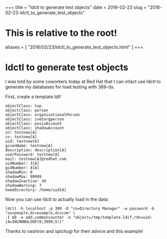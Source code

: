 +++
title = "ldctl to generate test objects"
date = 2016-02-23
slug = "2016-02-23-ldctl_to_generate_test_objects"
# This is relative to the root!
aliases = [ "2016/02/23/ldctl_to_generate_test_objects.html" ]
+++
# ldctl to generate test objects

I was told by some coworkers today at Red Hat that I can infact use
ldctl to generate my databases for load testing with 389-ds.

First, create a template.ldif

    objectClass: top
    objectclass: person
    objectClass: organizationalPerson
    objectClass: inetorgperson
    objectClass: posixAccount
    objectClass: shadowAccount
    sn: testnew[A]
    cn: testnew[A]
    uid: testnew[A]
    givenName: testnew[A]
    description: description[A]
    userPassword: testnew[A]
    mail: testnew[A]@redhat.com
    uidNumber: 3[A]
    gidNumber: 4[A]
    shadowMin: 0
    shadowMax: 99999
    shadowInactive: 30
    shadowWarning: 7
    homeDirectory: /home/uid[A]

Now you can use ldctl to actually load in the data:

    ldclt -h localhost -p 389 -D "cn=Directory Manager" -w password -b "ou=people,dc=example,dc=com" \
    -I 68 -e add,commoncounter -e "object=/tmp/template.ldif,rdn=uid:[A=INCRNNOLOOP(0;3999;5)]"

Thanks to vashirov and spichugi for their advice and this example!
